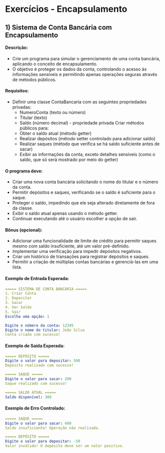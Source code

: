 # Exercícios - Encapsulamento

## 1) **Sistema de Conta Bancária com Encapsulamento**

#### Descrição:

- Crie um programa para simular o gerenciamento de uma conta bancária, aplicando o conceito de encapsulamento. 
- O objetivo é proteger os dados da conta, controlando o acesso às informações sensíveis e permitindo apenas operações seguras através de métodos públicos.

#### Requisitos:

- Definir uma classe ContaBancaria com as seguintes propriedades privadas:
    - NumeroConta (texto ou número)
    - Titular (texto)
    - Saldo (número decimal) - propriedade privada
Criar métodos públicos para:
    - Obter o saldo atual (método getter)
    - Realizar depósitos (método setter controlado para adicionar saldo)
    - Realizar saques (método que verifica se há saldo suficiente antes de sacar)
    - Exibir as informações da conta, exceto detalhes sensíveis (como o saldo, que só será mostrado por meio do getter)

#### O programa deve:

- Criar uma nova conta bancária solicitando o nome do titular e o número da conta.
- Permitir depósitos e saques, verificando se o saldo é suficiente para o saque.
- Proteger o saldo, impedindo que ele seja alterado diretamente de fora da classe.
- Exibir o saldo atual apenas usando o método getter.
- Continuar executando até o usuário escolher a opção de sair.

#### Bônus (opcional):

- Adicionar uma funcionalidade de limite de crédito para permitir saques mesmo com saldo insuficiente, até um valor pré-definido.
- Implementar uma verificação para impedir depósitos negativos.
- Criar um histórico de transações para registrar depósitos e saques.
- Permitir a criação de múltiplas contas bancárias e gerenciá-las em uma lista.

#### Exemplo de Entrada Esperada:

~~~yaml
===== SISTEMA DE CONTA BANCÁRIA =====
1. Criar Conta
2. Depositar
3. Sacar
4. Ver Saldo
5. Sair
Escolha uma opção: 1

Digite o número da conta: 12345
Digite o nome do titular: João Silva
Conta criada com sucesso!
~~~

#### Exemplo de Saída Esperada:

~~~yaml
===== DEPÓSITO =====
Digite o valor para depositar: 500
Depósito realizado com sucesso!

===== SAQUE =====
Digite o valor para sacar: 200
Saque realizado com sucesso!

===== SALDO ATUAL =====
Saldo disponível: 300
~~~

#### Exemplo de Erro Controlado:

~~~yaml
===== SAQUE =====
Digite o valor para sacar: 400
Saldo insuficiente! Operação não realizada.

===== DEPÓSITO =====
Digite o valor para depositar: -50
Valor inválido! O depósito deve ser um valor positivo.
~~~
